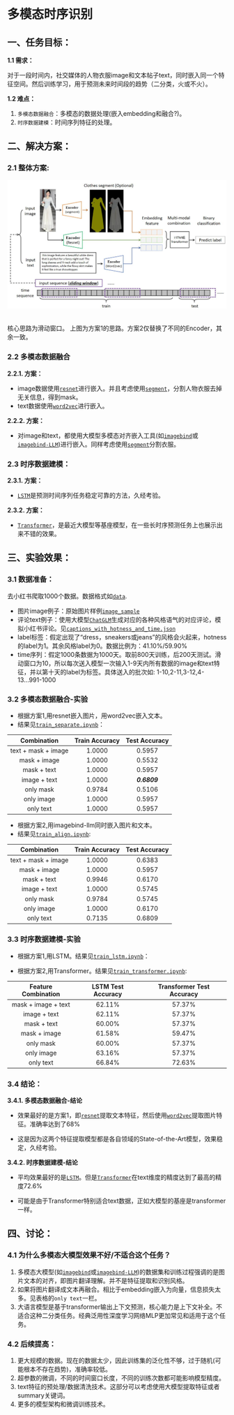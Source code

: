
# 多模态时序识别

## 一、任务目标：

**1.1 需求：** 

对于一段时间内，社交媒体的人物衣服image和文本帖子text，同时嵌入同一个特征空间。然后训练学习，用于预测未来时间段的趋势（二分类，火或不火）。

**1.2 难点：** 
1. `多模态数据融合`：多模态的数据处理(嵌入embedding和融合?)。
2. `时序数据建模`：时间序列特征的处理。

## 二、解决方案：

### 2.1 整体方案:

<p align="center">
    <img src="time_sequence.jpg" width="600"/>
<p>
<br>
核心思路为滑动窗口。
上图为方案1的思路。方案2仅替换了不同的Encoder，其余一致。


### 2.2 多模态数据融合

**2.2.1. 方案：**
- image数据使用[`resnet`](https://github.com/KaimingHe/deep-residual-networks)进行嵌入。并且考虑使用[`segment`](https://github.com/levindabhi/cloth-segmentation)，分割人物衣服去掉无关信息，得到mask。
- text数据使用[`word2vec`](https://code.google.com/archive/p/word2vec/)进行嵌入。

**2.2.2. 方案：**
- 对image和text，都使用大模型多模态对齐嵌入工具(如[`imagebind`](https://arxiv.org/abs/2305.05665)或[`imagebind-LLM`](https://arxiv.org/abs/2309.03905))进行嵌入。同样考虑使用[`segment`](https://github.com/levindabhi/cloth-segmentation)分割衣服。

### 2.3 时序数据建模：

**2.3.1. 方案：**

- [`LSTM`](https://www.sciencedirect.com/science/article/pii/S2212827121003796)是预测时间序列任务稳定可靠的方法，久经考验。

**2.3.2. 方案：**

- [`Transformer`](https://arxiv.org/abs/2306.07303)，是最近大模型等基座模型，在一些长时序预测任务上也展示出来不错的效果。




## 三、实验效果：

### 3.1 数据准备：

去小红书爬取1000个数据。数据格式如[`data`](https://github.com/dengxw66/MKT_data_mining/tree/master/Multimodal/data).

- 图片image例子：原始图片样例[`image_sample`](https://github.com/dengxw66/MKT_data_mining/blob/master/Multimodal/data/image_sample.jpg)
- 评论text例子：使用大模型[`ChatGLM`](https://github.com/THUDM/ChatGLM3)生成对应的各种风格语气的对应评论，模拟小红书评论。见[`captions_with_hotness_and_time.json`](https://github.com/dengxw66/MKT_data_mining/blob/master/Multimodal/data/captions_with_hotness_and_time.json)
- label标签：假定出现了“dress，sneakers或jeans”的风格会火起来，hotness的label为1。其余风格label为0。数据比例为：41.10%/59.90%
- time序列：假定1000条数据为1000天。取前800天训练，后200天测试。滑动窗口为10，所以每次送入模型一次输入1-9天内所有数据的image和text特征，并以第十天的label为标签。具体送入的批次如: 1-10,2-11,3-12,4-13...991-1000


### 3.2 多模态数据融合-实验

- 根据方案1,用resnet嵌入图片，用word2vec嵌入文本。
- 结果见[`train_separate.ipynb`](https://github.com/dengxw66/MKT_data_mining/blob/master/Multimodal/fusion/train_separate.ipynb)：

| Combination        | Train Accuracy | Test Accuracy |
| :---:        |    :----:   |          :---: |
| text + mask + image | 1.0000         | 0.5957        |
| mask + image       | 1.0000         | 0.5532        |
| mask + text        | 1.0000         | 0.5957        |
| image + text       | 1.0000         | _**0.6809**_        |
| only mask          | 0.9784         | 0.5106        |
| only image         | 1.0000         | 0.5957        |
| only text          | 1.0000         | 0.5957        |


- 根据方案2,用imagebind-llm同时嵌入图片和文本。
- 结果见[`train_align.ipynb`](https://github.com/dengxw66/MKT_data_mining/blob/master/Multimodal/fusion/train_align.ipynb):

| Combination         | Train Accuracy | Test Accuracy |
| :---:       |    :----:   |          :---: |
| text + mask + image | 1.0000         | 0.6383        |
| mask + image        | 1.0000         | 0.5957        |
| mask + text         | 0.9946         | 0.6170        |
| image + text        | 1.0000         | 0.5745        |
| only mask           | 0.9784         | 0.5745        |
| only image          | 1.0000         | 0.6170        |
| only text           | 0.7135         | 0.6809        |

### 3.3 时序数据建模-实验

- 根据方案1,用LSTM。结果见[`train_lstm.ipynb`](https://github.com/dengxw66/MKT_data_mining/blob/master/Multimodal/time_sequence/train_lstm.ipynb)：

- 根据方案2,用Transformer。结果见[`train_transformer.ipynb`](https://github.com/dengxw66/MKT_data_mining/blob/master/Multimodal/time_sequence/train_transformer.ipynb):

| Feature Combination  | LSTM Test Accuracy | Transformer Test Accuracy |
| :---:                 |      :----:         |          :---:             |
| mask + image + text | 62.11%              | 57.37%                    |
| image + text        | 62.11%              | 57.37%                    |
| mask + text         | 60.00%              | 57.37%                    |
| mask + image        | 61.58%              | 59.47%                    |
| only mask             | 60.00%              | 57.37%                    |
| only image            | 63.16%              | 57.37%                    |
| only text             | 66.84%              | 72.63%                    |




### 3.4 结论：


**3.4.1. 多模态数据融合-结论**
- 效果最好的是方案1，即[`resnet`](https://github.com/KaimingHe/deep-residual-networks)提取文本特征，然后使用[`word2vec`](https://code.google.com/archive/p/word2vec/)提取图片特征。准确率达到了68%

- 这是因为这两个特征提取模型都是各自领域的State-of-the-Art模型，效果稳定，久经考验。


**3.4.2. 时序数据建模-结论**
- 平均效果最好的是[`LSTM`](https://www.sciencedirect.com/science/article/pii/S2212827121003796)。但是[`Transformer`](https://arxiv.org/abs/2306.07303)在text维度的精度达到了最高的精度72.6%

- 可能是由于Transformer特别适合text数据，正如大模型的基座是transformer一样。



## 四、讨论：

### 4.1 为什么多模态大模型效果不好/不适合这个任务？
1. 多模态大模型(如[`imagebind`](https://arxiv.org/abs/2305.05665)或[`imagebind-LLM`](https://arxiv.org/abs/2309.03905))的数据集和训练过程强调的是图片文本的对齐，即图片翻译理解。并不是特征提取和识别风格。
2. 如果将图片翻译成文本再融合。相比于embedding嵌入为向量，信息损失太多。见表格的`only text`一栏。
3. 大语言模型是基于transformer输出上下文预测，核心能力是上下文补全。不适合这种二分类任务。经典泛用性深度学习网络MLP更加常见和适用于这个任务。

### 4.2 后续提高：
1. 更大规模的数据。现在的数据太少，因此训练集的泛化性不够，过于随机(可能根本不存在趋势)，准确率较低。
2. 超参数的微调，不同的时间窗口长度，不同的训练次数都可能影响模型精度。
3. text特征的预处理/数据清洗技术。这部分可以考虑使用大模型提取特征或者summary关键词。
4. 更多的模型架构和微调训练技术。


